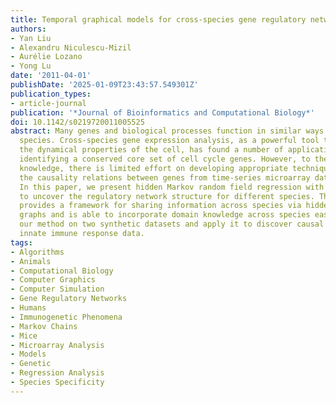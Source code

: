 ```yaml
---
title: Temporal graphical models for cross-species gene regulatory network discovery
authors:
- Yan Liu
- Alexandru Niculescu-Mizil
- Aurélie Lozano
- Yong Lu
date: '2011-04-01'
publishDate: '2025-01-09T23:43:57.549301Z'
publication_types:
- article-journal
publication: '*Journal of Bioinformatics and Computational Biology*'
doi: 10.1142/s0219720011005525
abstract: Many genes and biological processes function in similar ways across different
  species. Cross-species gene expression analysis, as a powerful tool to characterize
  the dynamical properties of the cell, has found a number of applications, such as
  identifying a conserved core set of cell cycle genes. However, to the best of our
  knowledge, there is limited effort on developing appropriate techniques to capture
  the causality relations between genes from time-series microarray data across species.
  In this paper, we present hidden Markov random field regression with L(1) penalty
  to uncover the regulatory network structure for different species. The algorithm
  provides a framework for sharing information across species via hidden component
  graphs and is able to incorporate domain knowledge across species easily. We demonstrate
  our method on two synthetic datasets and apply it to discover causal graphs from
  innate immune response data.
tags:
- Algorithms
- Animals
- Computational Biology
- Computer Graphics
- Computer Simulation
- Gene Regulatory Networks
- Humans
- Immunogenetic Phenomena
- Markov Chains
- Mice
- Microarray Analysis
- Models
- Genetic
- Regression Analysis
- Species Specificity
---
```

